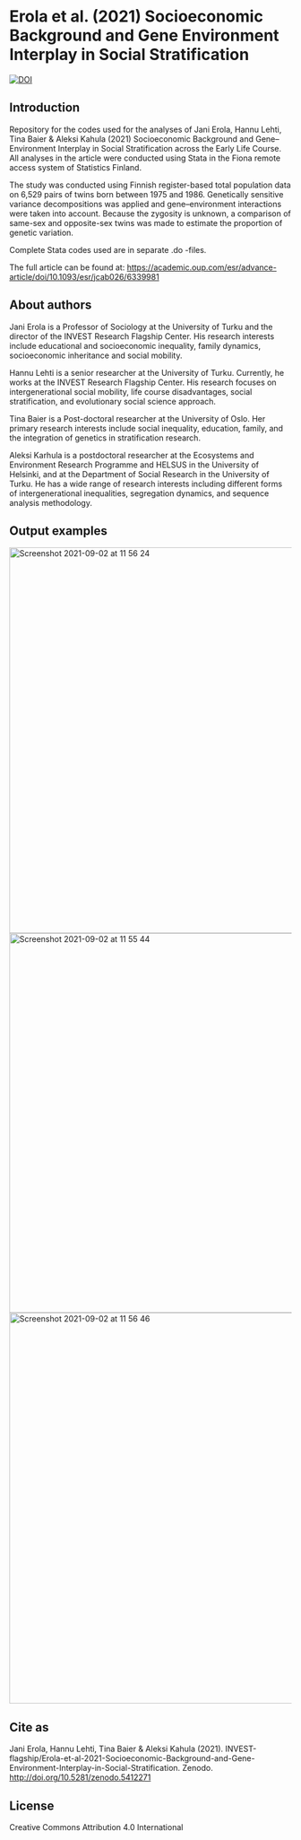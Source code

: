 # Erola et al. (2021) Socioeconomic Background and Gene Environment Interplay in Social Stratification

[![DOI](https://zenodo.org/badge/383436045.svg)](https://zenodo.org/badge/latestdoi/383436045)

## Introduction

Repository for the codes used for the analyses of Jani Erola, Hannu Lehti, Tina Baier & Aleksi Kahula (2021) Socioeconomic Background and Gene–Environment Interplay in Social Stratification across the Early Life Course. All analyses in the article were conducted using Stata in the Fiona remote access system of Statistics Finland.

The study was conducted using Finnish register-based total population data on 6,529 pairs of twins born between 1975 and 1986. Genetically sensitive variance decompositions was applied and gene–environment interactions were taken into account. Because the zygosity is unknown, a comparison of same-sex and opposite-sex twins was made to estimate the proportion of genetic variation.

Complete Stata codes used are in separate .do -files.

The full article can be found at: https://academic.oup.com/esr/advance-article/doi/10.1093/esr/jcab026/6339981


## About authors

Jani Erola is a Professor of Sociology at the University of Turku and the director of the INVEST Research Flagship Center. His research interests include educational and socioeconomic inequality, family dynamics, socioeconomic inheritance and social mobility.

Hannu Lehti is a senior researcher at the University of Turku. Currently, he works at the INVEST Research Flagship Center. His research focuses on intergenerational social mobility, life course disadvantages, social stratification, and evolutionary social science approach.

Tina Baier is a Post-doctoral researcher at the University of Oslo. Her primary research interests include social inequality, education, family, and the integration of genetics in stratification research.

Aleksi Karhula is a postdoctoral researcher at the Ecosystems and Environment Research Programme and HELSUS in the University of Helsinki, and at the Department of Social Research in the University of Turku. He has a wide range of research interests including different forms of intergenerational inequalities, segregation dynamics, and sequence analysis methodology.


## Output examples

<img width="688" alt="Screenshot 2021-09-02 at 11 56 24" src="https://user-images.githubusercontent.com/75479046/131815228-f1c44832-f758-4220-912a-2fee833b2a5e.png">


<img width="677" alt="Screenshot 2021-09-02 at 11 55 44" src="https://user-images.githubusercontent.com/75479046/131815252-103c2f13-8132-4b84-89bd-1fbf1bfacd9e.png">


<img width="697" alt="Screenshot 2021-09-02 at 11 56 46" src="https://user-images.githubusercontent.com/75479046/131815271-fa49b0c3-4b2a-48d7-b360-eb6e618198ff.png">


## Cite as

Jani Erola, Hannu Lehti, Tina Baier & Aleksi Kahula (2021). INVEST-flagship/Erola-et-al-2021-Socioeconomic-Background-and-Gene-Environment-Interplay-in-Social-Stratification. Zenodo. http://doi.org/10.5281/zenodo.5412271


## License

Creative Commons Attribution 4.0 International
